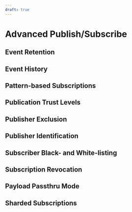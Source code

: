 ```yaml
---
draft: true
---
```

# Advanced Publish/Subscribe

## Event Retention
## Event History<Badge text="Roadmap"/>
## Pattern-based Subscriptions
## Publication Trust Levels<Badge text="Roadmap"/>
## Publisher Exclusion
## Publisher Identification
## Subscriber Black- and White-listing
## Subscription Revocation<Badge text="WIP"/>
## Payload Passthru Mode<Badge text="WIP"/>
## Sharded Subscriptions<Badge text="Roadmap"/>